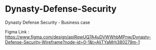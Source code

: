 # Dynasty-Defense-Security
Dynasty Defense Security - Business case

Figma Link : https://www.figma.com/design/apiRqwUQ7A4uDVWWhbMPnw/Dynasty-Defense-Security-Wireframe?node-id=0-1&t=AliTYaMrh380279m-1